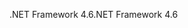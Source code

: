 <span data-ttu-id="881f5-101">.NET Framework 4.6</span><span class="sxs-lookup"><span data-stu-id="881f5-101">.NET Framework 4.6</span></span>